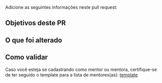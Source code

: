 Adicione as seguintes informações neste pull request:

## Objetivos deste PR

## O que foi alterado

## Como validar

Caso você esteja se cadastrando como mentor ou mentora, certifique-se de ter seguido o template para a lista de mentores(as): [template](https://github.com/training-center/mentoria/blob/master/.github/mentor-list.template.md)
